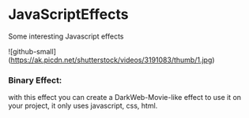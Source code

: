 # JavaScriptEffects
Some interesting Javascript effects

![github-small] (https://ak.picdn.net/shutterstock/videos/3191083/thumb/1.jpg)
### Binary Effect: 
with this effect you can create a DarkWeb-Movie-like effect to use it on your project, it only uses javascript, css, html.
